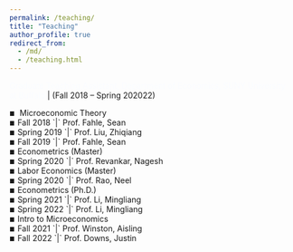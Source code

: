```yaml
---
permalink: /teaching/
title: "Teaching"
author_profile: true
redirect_from: 
  - /md/
  - /teaching.html
---
```


<style>
.custom-bullet {
    list-style-type: none;
    padding-left: 0;
}

.custom-bullet li::before {
    content: "\25A0"; /* Unicode character for a small square */
    font-size: 10px; /* Adjust this value to change the icon size */
    margin-right: 0.5em;
}
</style>


<span style="font-size: 14px;"> <span style="color:#fafcff">Graduate Teaching Assistant, Department of Economics, SUNY University at Buffalo</span> | (Fall 2018 – Spring 202022)</span>

<ul class="custom-bullet"> 
<li> Microeconomic Theory
  <ul class="custom-bullet">
    <li>Fall   2018 `|` Prof. Fahle, Sean
    <li>Spring 2019 `|` Prof. Liu, Zhiqiang</li>
    <li>Fall   2019 `|` Prof. Fahle, Sean</li>
   </ul>
</li>

<li>Econometrics (Master)
  <ul class="custom-bullet">
    <li>Spring 2020 `|` Prof. Revankar, Nagesh</li>
  </ul>
</li>

<li>Labor Economics (Master)
  <ul class="custom-bullet">
    <li>Spring 2020 `|` Prof. Rao, Neel</li>
  </ul>
</li>

<li>Econometrics (Ph.D.)
  <ul class="custom-bullet">
    <li>Spring 2021 `|` Prof. Li, Mingliang</li>
    <li>Spring 2022 `|` Prof. Li, Mingliang</li>
  </ul>
</li>

<li>Intro to Microeconomics
  <ul class="custom-bullet">
    <li>Fall   2021 `|` Prof. Winston, Aisling</li>
    <li>Fall   2022 `|` Prof. Downs, Justin</li>
  </ul>
</li>
</ul>
